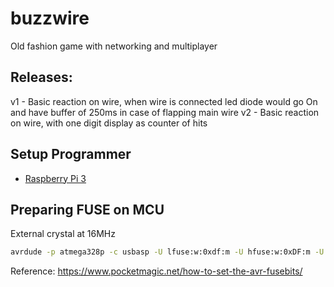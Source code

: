 # buzzwire
Old fashion game with networking and multiplayer


## Releases:

v1 - Basic reaction on wire, when wire is connected led diode would go On and have buffer of 250ms in case of flapping main wire
v2 - Basic reaction on wire, with one digit display as counter of hits

## Setup Programmer
- [Raspberry Pi 3](setup/rpi.md)

## Preparing FUSE on MCU
External crystal at 16MHz
```bash
avrdude -p atmega328p -c usbasp -U lfuse:w:0xdf:m -U hfuse:w:0xDF:m -U efuse:w:0xF9:m -U lock:w:0xFF:m 
```
Reference: https://www.pocketmagic.net/how-to-set-the-avr-fusebits/

